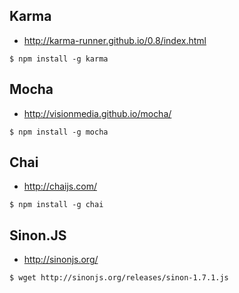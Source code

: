 ## Karma
* http://karma-runner.github.io/0.8/index.html

```
$ npm install -g karma
```
## Mocha
* http://visionmedia.github.io/mocha/

```
$ npm install -g mocha
```
## Chai
* http://chaijs.com/

```
$ npm install -g chai
```
## Sinon.JS
* http://sinonjs.org/

```
$ wget http://sinonjs.org/releases/sinon-1.7.1.js
```
